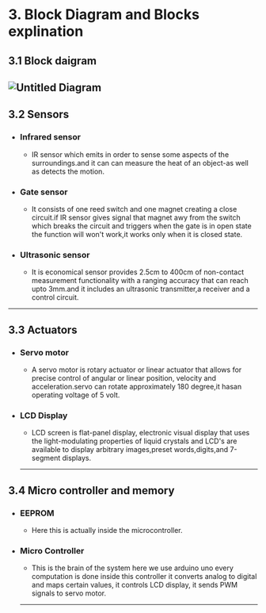 

 # 3. Block Diagram and Blocks explination
   ## 3.1 Block daigram
  
  ![Untitled Diagram](https://user-images.githubusercontent.com/98831772/155781662-5d3a7bac-73cc-4588-a772-1342c4873179.png)
--------
## 3.2 Sensors
 * ### Infrared sensor
     * IR sensor which emits in order to sense some aspects of the surroundings.and it can can measure the heat of an object-as well as detects the motion.
 * ### Gate sensor
     * It consists of one reed switch and one magnet creating a close circuit.if IR sensor gives signal that magnet awy from the switch which breaks the circuit and triggers when the gate is in open state the function will won't work,it works only when it is closed state.
 * ### Ultrasonic sensor
     * It is economical sensor provides 2.5cm to 400cm of non-contact measurement functionality with a ranging accuracy that can reach upto 3mm.and it includes an ultrasonic transmitter,a receiver and a control circuit.
 --------
 ## 3.3  Actuators
 * ### Servo motor
     * A servo motor is rotary actuator or linear actuator that allows for precise control of angular or linear position, velocity and acceleration.servo can rotate approximately 180 degree,it hasan operating voltage of 5 volt.
 * ### LCD Display
     * LCD screen is flat-panel display, electronic visual display that uses the light-modulating properties of liquid crystals and LCD's are available to display arbitrary images,preset words,digits,and 7-segment displays.
     -------
  ## 3.4 Micro controller and memory
  * ### EEPROM
    * Here this is actually inside the microcontroller.
* ### Micro Controller 
    * This is the brain of the system here we use arduino uno every computation is done inside this controller it converts analog to digital and maps certain values, it controls LCD display, it sends PWM signals to servo motor.
     ---------------------
